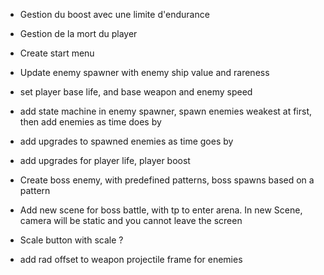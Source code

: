* Gestion du boost avec une limite d'endurance
* Gestion de la mort du player
* Create start menu

* Update enemy spawner with enemy ship value and rareness

* set player base life, and base weapon and enemy speed
* add state machine in enemy spawner, spawn enemies weakest at first, then add enemies as time does by
* add upgrades to spawned enemies as time goes by
* add upgrades for player life, player boost

* Create boss enemy, with predefined patterns, boss spawns based on a pattern


* Add new scene for boss battle, with tp to enter arena. In new Scene, camera will be static and you cannot leave the screen

* Scale button with scale ?

* add rad offset to weapon projectile frame for enemies